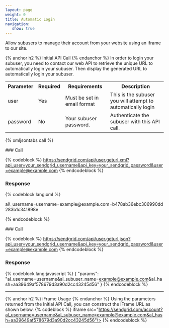 ```yaml
---
layout: page
weight: 0
title: Automatic Login
navigation:
   show: true
---
```


<div>
Allow subusers to manage their account from your website using an iframe to our site.


{% anchor h2 %} Initial API Call {% endanchor %}
 In order to login your subuser, you need to contact our web API to retrieve the unique URL to automatically login your subuser. Then display the generated URL to automatically login your subuser.

<table class="table table-bordered table-striped">
   <tbody>
      <tr>
         <th>Parameter</th>
         <th>Required</th>
         <th>Requirements</th>
         <th>Description</th>
      </tr>
      <tr>
         <td>user</td>
         <td>Yes</td>
         <td>Must be set in email format</td>
         <td>This is the subuser you will attempt to automatically login</td>
      </tr>
      <tr>
         <td>password</td>
         <td>No</td>
         <td>Your subuser password.</td>
         <td>Authenticate the subuser with this API call.</td>
      </tr>
   </tbody>
</table>

{% xmljsontabs call %}

<div class="tab-content">
<div class="tab-pane" id="call-xml">
### Call

{% codeblock %}
https://sendgrid.com/api/user.geturl.xml?api_user=your_sendgrid_username&api_key=your_sendgrid_password&user=example@example.com
{% endcodeblock %}

### Response

{% codeblock lang:xml %}
<?xml version="1.0" encoding="ISO-8859-1"?>

<params>
   <params>al\_username=username=example@example.com=b478ab36ebc306990dd283b1c341898e</params>
</params>

{% endcodeblock %}

</div>
<div class="tab-pane active" id="call-json">
### Call

{% codeblock %}
https://sendgrid.com/api/user.geturl.json?api_user=your_sendgrid_username&api_key=your_sendgrid_password&user=example@example.com
{% endcodeblock %}

### Response

{% codeblock lang:javascript %}
{
  "params": "al_username=username&al_subuser_name=example@example.com&al_hash=aa39649af578679d3a90d2cc43245d56"
}
{% endcodeblock %}

</div>
</div>

* * * * *


{% anchor h2 %} iFrame Usage {% endanchor %}
 Using the parameters returned from the Initial API Call, you can construct the iFrame URL as shown below. {% codeblock %}
iframe src="https://sendgrid.com/account?al_username=username&al_subuser_name=example@example.com&al_hash=aa39649af578679d3a90d2cc43245d56"\></iframe>
{% endcodeblock %}

</div>

